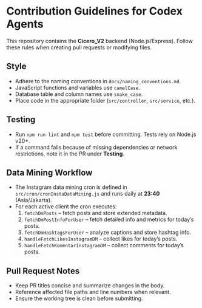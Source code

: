 # Contribution Guidelines for Codex Agents

This repository contains the **Cicero_V2** backend (Node.js/Express). Follow these rules when creating pull requests or modifying files.

## Style
- Adhere to the naming conventions in `docs/naming_conventions.md`.
- JavaScript functions and variables use `camelCase`.
- Database table and column names use `snake_case`.
- Place code in the appropriate folder (`src/controller`, `src/service`, etc.).

## Testing
- Run `npm run lint` and `npm test` before committing. Tests rely on Node.js v20+.
- If a command fails because of missing dependencies or network restrictions, note it in the PR under **Testing**.

## Data Mining Workflow
- The Instagram data mining cron is defined in `src/cron/cronInstaDataMining.js` and runs daily at **23:40** (Asia/Jakarta).
- For each active client the cron executes:
  1. `fetchDmPosts` – fetch posts and store extended metadata.
  2. `fetchDmPostInfoForUser` – fetch detailed info and metrics for today’s posts.
  3. `fetchDmHashtagsForUser` – analyze captions and store hashtag info.
  4. `handleFetchLikesInstagramDM` – collect likes for today’s posts.
  5. `handleFetchKomentarInstagramDM` – collect comments for today’s posts.

## Pull Request Notes
- Keep PR titles concise and summarize changes in the body.
- Reference affected file paths and line numbers when relevant.
- Ensure the working tree is clean before submitting.

